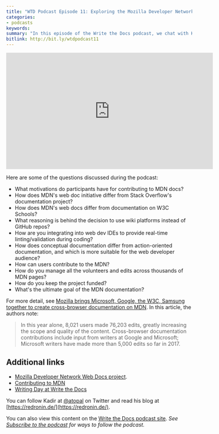 ```yaml
---
title: "WTD Podcast Episode 11: Exploring the Mozilla Developer Network's Web Docs project"
categories:
- podcasts
keywords:
summary: "In this episode of the Write the Docs podcast, we chat with Kadir Topal, product manager for Mozilla Developer Network Web Docs project, about how they manage their large body of documentation for web developers. The MDN project provides standards-based documentation around web development topics (for example, HTML, CSS, and JS) intended for web developers, with the goal of producing consistent experiences for users across web browsers. Kadir gives us an inside look into the challenges, goals, and roadmap of this project."
bitlink: http://bit.ly/wtdpodcast11
---
```


<iframe width="560" height="315" src="https://www.youtube.com/embed/bSMpdsbigpw" frameborder="0" allowfullscreen></iframe>

Here are some of the questions discussed during the podcast:

- What motivations do participants have for contributing to MDN docs?
- How does MDN's web doc initiative differ from Stack Overflow's documentation project?
- How does MDN's web docs differ from documentation on W3C Schools?
- What reasoning is behind the decision to use wiki platforms instead of GitHub repos?
- How are you integrating into web dev IDEs to provide real-time linting/validation during coding?
- How does conceptual documentation differ from action-oriented documentation, and which is more suitable for the web developer audience?
- How can users contribute to the MDN?
- How do you manage all the volunteers and edits across thousands of MDN pages?
- How do you keep the project funded?
- What's the ultimate goal of the MDN documentation?

For more detail, see [Mozilla brings Microsoft, Google, the W3C, Samsung together to create cross-browser documentation on MDN](https://blog.mozilla.org/blog/2017/10/18/mozilla-brings-microsoft-google-w3c-samsung-together-create-cross-browser-documentation-mdn/). In this article, the authors note:

> In this year alone, 8,021 users made 76,203 edits, greatly increasing the scope and quality of the content. Cross-browser documentation contributions include input from writers at Google and Microsoft; Microsoft writers have made more than 5,000 edits so far in 2017.

## Additional links

* [Mozilla Developer Network Web Docs project](https://developer.mozilla.org/en-US/).
* [Contributing to MDN](https://developer.mozilla.org/en-US/docs/MDN/Contribute)
* [Writing Day at Write the Docs](http://www.writethedocs.org/conf/portland/2018/writing-day/)

You can follow Kadir at [@atopal](https://twitter.com/atopal) on Twitter and read his blog at [https://redronin.de/](https://redronin.de/).

You can also view this content on the [Write the Docs podcast site](http://podcast.writethedocs.org/). *See [Subscribe to the podcast](http://podcast.writethedocs.org/how-to-subscribe/) for ways to follow the podcast.*
